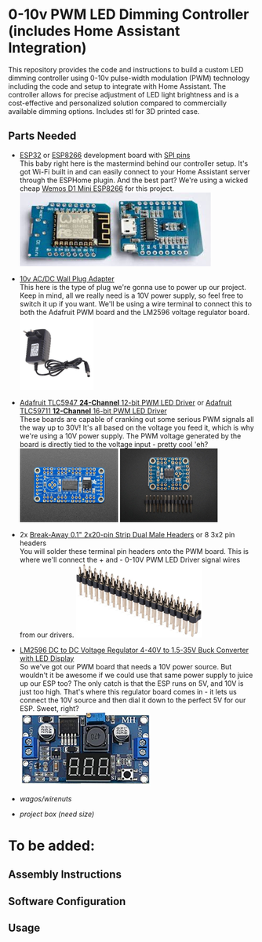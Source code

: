 # 0-10v PWM LED Dimming Controller (includes Home Assistant Integration)

This repository provides the code and instructions to build a custom LED dimming controller using 0-10v pulse-width modulation (PWM) technology including the code and setup to integrate with Home Assistant. The controller allows for precise adjustment of LED light brightness and is a cost-effective and personalized solution compared to commercially available dimming options.  Includes stl for 3D printed case.

## Parts Needed
- [ESP32](https://www.google.com/search?q=ESP32+development+boards) or [ESP8266](https://www.google.com/search?q=ESP8266+development+boards) development board with [SPI pins](https://www.google.com/search?q=spi+pins)  
This baby right here is the mastermind behind our controller setup. It's got Wi-Fi built in and can easily connect to your Home Assistant server through the ESPHome plugin. And the best part? We're using a wicked cheap [Wemos D1 Mini ESP8266](https://www.google.com/search?q=wemos+mini+d1) for this project.  
    <img src="/images/esp8266%20wemos%20d1%20mini.jpg" height="150">

- [10v AC/DC Wall Plug Adapter](https://www.digikey.ca/en/products/detail/globtek-inc/WR9HU1800LCP-F-R6B/10187591)  
This here is the type of plug we're gonna use to power up our project. Keep in mind, all we really need is a 10V power supply, so feel free to switch it up if you want. We'll be using a wire terminal to connect this to both the Adafruit PWM board and the LM2596 voltage regulator board.  
    <img src="/images/10v%20AC-DC%20Wall%20Plug%20Adapter.jpg" height="150">

- [Adafruit TLC5947 **24-Channel** 12-bit PWM LED Driver](https://www.adafruit.com/product/1429)
or [Adafruit TLC59711 **12-Channel** 16-bit PWM LED Driver](https://www.adafruit.com/product/3995)  
These boards are capable of cranking out some serious PWM signals all the way up to 30V! It's all based on the voltage you feed it, which is why we're using a 10V power supply. The PWM voltage generated by the board is directly tied to the voltage input - pretty cool 'eh?  
    <img src="/images/Adafruit%2024%20channel%20PWM%20LED%20driver.jpg" height="150"> <img src="/images/Adafruit%2012%20channel%20PWM%20LED%20driver.jpg" height="150">

- 2x [Break-Away 0.1" 2x20-pin Strip Dual Male Headers](https://www.google.com/search?q=Break-Away+0.1%22+2x20-pin+Strip+Dual+Male+Header) or 8 3x2 pin headers  
You will solder these terminal pin headers onto the PWM board. This is where we'll connect the + and - 0-10V PWM LED Driver signal wires from our drivers.
    <img src="/images/Break-Away%200.1-inch%202x20-pin%20Strip%20Dual%20Male%20Header.jpg" height="150">

- [LM2596 DC to DC Voltage Regulator 4-40V to 1.5-35V Buck Converter with LED Display](https://www.google.com/search?q=LM2596+DC+to+DC+Voltage+Regulator+4-40V+to+1.5-35V+Buck+Converter+with+LED+Display)  
So we've got our PWM board that needs a 10V power source. But wouldn't it be awesome if we could use that same power supply to juice up our ESP too? The only catch is that the ESP runs on 5V, and 10V is just too high. That's where this regulator board comes in - it lets us connect the 10V source and then dial it down to the perfect 5V for our ESP. Sweet, right?   
    <img src="/images/LM2596-DC-to-DC-Voltage-Regulator.png" height="150">



- _wagos/wirenuts_
- _project box (need size)_

# To be added:
## Assembly Instructions
## Software Configuration
## Usage
